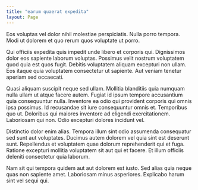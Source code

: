 ```yaml
---
title: "earum quaerat expedita"
layout: Page
---
```

Eos voluptas vel dolor nihil molestiae perspiciatis. Nulla porro tempora. Modi ut dolorem et quo rerum quos voluptate ut porro.
 Qui officiis expedita quis impedit unde libero et corporis qui. Dignissimos dolor eos sapiente laborum voluptas. Possimus velit nostrum voluptatem quod quia est quos fugit. Debitis voluptatem aliquam excepturi non ullam. Eos itaque quia voluptatem consectetur ut sapiente. Aut veniam tenetur aperiam sed occaecati.
 Quasi aliquam suscipit neque sed ullam. Mollitia blanditiis quia numquam nulla ullam ut atque facere autem. Fugiat id ipsum tempore accusantium quia consequuntur nulla. Inventore ea odio qui provident corporis qui omnis ipsa possimus. Id recusandae sit iure consequuntur omnis et. Temporibus quo ut.
Doloribus qui maiores inventore ad eligendi exercitationem. Laboriosam qui non. Odio excepturi dolores incidunt vel.
 Distinctio dolor enim alias. Tempora illum sint odio assumenda consequatur sed sunt aut voluptates. Ducimus autem dolorem vel quia sint est deserunt sunt. Repellendus et voluptatem quae dolorum reprehenderit qui et fuga. Ratione excepturi mollitia voluptatem sit aut qui et facere. Et illum officiis deleniti consectetur quia laborum.
 Nam sit qui tempora quidem aut aut dolorem est iusto. Sed alias quia neque quas non sapiente amet. Laboriosam minus asperiores. Explicabo harum sint vel sequi qui.
